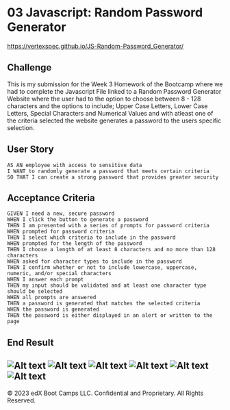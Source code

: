 # 03 Javascript: Random Password Generator

https://vertexspec.github.io/JS-Random-Password_Generator/

## Challenge
This is my submission for the Week 3 Homework of the Bootcamp where we had to complete the Javascript File linked to a Random Password Generator Website where the user had to the option to choose between 8 - 128 characters and the options to include; Upper Case Letters, Lower Case Letters, Special Characters and Numerical Values and with atleast one of the criteria selected the website generates a password to the users specific selection.


## User Story

```
AS AN employee with access to sensitive data
I WANT to randomly generate a password that meets certain criteria
SO THAT I can create a strong password that provides greater security
```

## Acceptance Criteria

```
GIVEN I need a new, secure password
WHEN I click the button to generate a password
THEN I am presented with a series of prompts for password criteria
WHEN prompted for password criteria
THEN I select which criteria to include in the password
WHEN prompted for the length of the password
THEN I choose a length of at least 8 characters and no more than 128 characters
WHEN asked for character types to include in the password
THEN I confirm whether or not to include lowercase, uppercase, numeric, and/or special characters
WHEN I answer each prompt
THEN my input should be validated and at least one character type should be selected
WHEN all prompts are answered
THEN a password is generated that matches the selected criteria
WHEN the password is generated
THEN the password is either displayed in an alert or written to the page
```

## End Result
![Alt text](<Assets/Screenshot 2023-12-03 at 4.53.06 pm.png>)
![Alt text](<Assets/Screenshot 2023-12-03 at 4.55.07 pm.png>)
![Alt text](<Assets/Screenshot 2023-12-03 at 5.17.02 pm.png>)
![Alt text](<Assets/Screenshot 2023-12-03 at 5.18.04 pm.png>)
![Alt text](<Assets/Screenshot 2023-12-03 at 5.18.31 pm.png>)
![Alt text](<Assets/Screenshot 2023-12-03 at 5.18.58 pm.png>)
---
© 2023 edX Boot Camps LLC. Confidential and Proprietary. All Rights Reserved.
